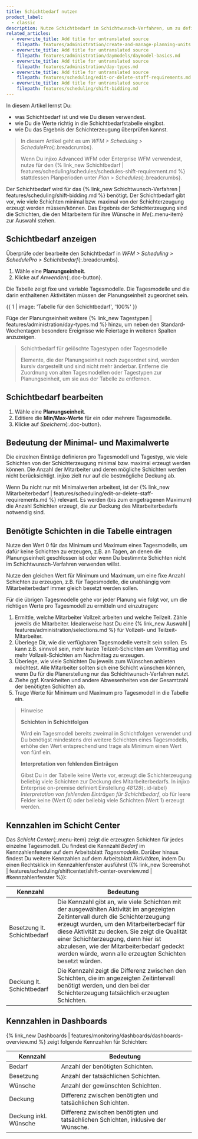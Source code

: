 ```yaml
---
title: Schichtbedarf nutzen
product_label:
  - classic
description: Nutze Schichtbedarf im Schichtwunsch-Verfahren, um zu definieren, wie viele Schichten erzeugt werden. Diese stehen dann in injixo Me zum Wünschen zur Verfügung.
related_articles:
  - overwrite_title: Add title for untranslated source
    filepath: features/administration/create-and-manage-planning-units.md
  - overwrite_title: Add title for untranslated source
    filepath: features/administration/daymodels/daymodel-basics.md
  - overwrite_title: Add title for untranslated source
    filepath: features/administration/day-types.md
  - overwrite_title: Add title for untranslated source
    filepath: features/scheduling/edit-or-delete-staff-requirements.md
  - overwrite_title: Add title for untranslated source
    filepath: features/scheduling/shift-bidding.md
---
```


In diesem Artikel lernst Du:
* was Schichtbedarf ist und wie Du diesen verwendest.
* wie Du die Werte richtig in die Schichtbedarfstabelle eingibst.
* wie Du das Ergebnis der Schichterzeugung überprüfen kannst.  

> In diesem Artikel geht es um *WFM > Scheduling > SchedulePro*{:.breadcrumbs}.
>
> Wenn Du injixo Advanced WFM oder Enterprise WFM verwendest, nutze für den {% link_new Schichtbedarf | features/scheduling/schedules/schedules-shift-requirement.md %} stattdessen Planperioden unter *Plan > Schedules*{:.breadcrumbs}.  


Der Schichtbedarf wird für das {% link_new Schichtwunsch-Verfahren | features/scheduling/shift-bidding.md %} benötigt. Der Schichtbedarf gibt vor, wie viele Schichten minimal bzw. maximal von der Schichterzeugung erzeugt werden müssen/können. Das Ergebnis der Schichterzeugung sind die Schichten, die den Mitarbeitern für ihre Wünsche in *Me*{:.menu-item} zur Auswahl stehen.

## Schichtbedarf anzeigen

Überprüfe oder bearbeite den Schichtbedarf in *WFM > Scheduling > SchedulePro > Schichtbedarf*{:.breadcrumbs}.

1. Wähle eine **Planungseinheit**.
2. Klicke auf *Anwenden*{:.doc-button}.

Die Tabelle zeigt fixe und variable Tagesmodelle. Die Tagesmodelle und die darin enthaltenen Aktivitäten müssen der Planungseinheit zugeordnet sein.

{{ 1 | image: 'Tabelle für den Schichtbedarf', '100%' }}

Füge der Planungseinheit weitere {% link_new Tagestypen | features/administration/day-types.md %} hinzu, um neben den Standard-Wochentagen besondere Ereignisse wie Feiertage in weiteren Spalten anzuzeigen.  

> Schichtbedarf für gelöschte Tagestypen oder Tagesmodelle
>  
> Elemente, die der Planungseinheit noch zugeordnet sind, werden kursiv dargestellt und sind nicht mehr änderbar. Entferne die Zuordnung von alten Tagesmodellen oder Tagestypen zur Planungseinheit, um sie aus der Tabelle zu entfernen.

## Schichtbedarf bearbeiten

1. Wähle eine **Planungseinheit**.
2. Editiere die **Min/Max-Werte** für ein oder mehrere Tagesmodelle.
3. Klicke auf *Speichern*{:.doc-button}.

## Bedeutung der Minimal- und Maximalwerte

Die einzelnen Einträge definieren pro Tagesmodell und Tagestyp, wie viele Schichten von der Schichterzeugung minimal bzw. maximal erzeugt werden können. Die Anzahl der Mitarbeiter und deren mögliche Schichten werden nicht berücksichtigt. injixo zielt nur auf die bestmögliche Deckung ab.

Wenn Du nicht nur mit Minimalwerten arbeitest, ist der {% link_new Mitarbeiterbedarf | features/scheduling/edit-or-delete-staff-requirements.md %} relevant. Es werden (bis zum eingetragenen Maximum) die Anzahl Schichten erzeugt, die zur Deckung des Mitarbeiterbedarfs notwendig sind.

## Benötigte Schichten in die Tabelle eintragen

Nutze den Wert 0 für das Minimum und Maximum eines Tagesmodells, um dafür keine Schichten zu erzeugen, z.B. an Tagen, an denen die Planungseinheit geschlossen ist oder wenn Du bestimmte Schichten nicht im Schichtwunsch-Verfahren verwenden willst.

Nutze den gleichen Wert für Minimum und Maximum, um eine fixe Anzahl Schichten zu erzeugen, z.B. für Tagesmodelle, die unabhängig vom Mitarbeiterbedarf immer gleich besetzt werden sollen.

Für die übrigen Tagesmodelle gehe vor jeder Planung wie folgt vor, um die richtigen Werte pro Tagesmodell zu ermitteln und einzutragen:  

1. Ermittle, welche Mitarbeiter Vollzeit arbeiten und welche Teilzeit. Zähle jeweils die Mitarbeiter. Idealerweise hast Du eine {% link_new Auswahl | features/administration/selections.md %} für Vollzeit- und Teilzeit-Mitarbeiter.
2. Überlege Dir, wie die verfügbaren Tagesmodelle verteilt sein sollen. Es kann z.B. sinnvoll sein, mehr kurze Teilzeit-Schichten am Vormittag und mehr Vollzeit-Schichten am Nachmittag zu erzeugen.
3. Überlege, wie viele Schichten Du jeweils zum Wünschen anbieten möchtest. Alle Mitarbeiter sollten sich eine Schicht wünschen können, wenn Du für die Planerstellung nur das Schichtwunsch-Verfahren nutzt.
4. Ziehe ggf. Krankheiten und andere Abwesenheiten von der Gesamtzahl der benötigten Schichten ab.
5. Trage Werte für Minimum und Maximum pro Tagesmodell in die Tabelle ein.

> Hinweise
>  
> **Schichten in Schichtfolgen**  
>  
> Wird ein Tagesmodell bereits zweimal in Schichtfolgen verwendet und Du benötigst mindestens drei weitere Schichten eines Tagesmodells, erhöhe den Wert entsprechend und trage als Minimum einen Wert von fünf ein.
>  
> **Interpretation von fehlenden Einträgen**  
>  
> Gibst Du in der Tabelle keine Werte vor, erzeugt die Schichterzeugung beliebig viele Schichten zur Deckung des Mitarbeiterbedarfs. In injixo Enterprise on-premise definiert Einstellung *48128*{:.id-label} *Interpretation von fehlenden Einträgen für Schichtbedarf*, ob für leere Felder keine (Wert 0) oder beliebig viele Schichten (Wert 1) erzeugt werden.

## Kennzahlen im Schicht Center

Das *Schicht Center*{:.menu-item} zeigt die erzeugten Schichten für jedes einzelne Tagesmodell. Du findest die Kennzahl *Bedarf* im Kennzahlenfenster auf dem Arbeitsblatt *Tagesmodelle*.
Darüber hinaus findest Du weitere Kennzahlen auf dem Arbeitsblatt *Aktivitäten*, indem Du einen Rechtsklick im Kennzahlenfenster ausführst ({% link_new Screenshot | features/scheduling/shiftcenter/shift-center-overview.md | #kennzahlenfenster %}):

Kennzahl                    | Bedeutung
--------------------------- | ------------------
Besetzung lt. Schichtbedarf | Die Kennzahl gibt an, wie viele Schichten mit der ausgewählten Aktivität im angezeigten Zeitintervall durch die Schichterzeugung erzeugt wurden, um den Mitarbeiterbedarf für diese Aktivität zu decken. Sie zeigt die Qualität einer Schichterzeugung, denn hier ist abzulesen, wie der Mitarbeiterbedarf gedeckt werden würde, wenn alle erzeugten Schichten besetzt würden.
Deckung lt. Schichtbedarf   | Die Kennzahl zeigt die Differenz zwischen den Schichten, die im angezeigten Zeitintervall benötigt werden, und den bei der Schichterzeugung tatsächlich erzeugten Schichten.

## Kennzahlen in Dashboards

{% link_new Dashboards | features/monitoring/dashboards/dashboards-overview.md %} zeigt folgende Kennzahlen für Schichten:  

Kennzahl                    | Bedeutung
--------------------------- | ------------------
Bedarf                      | Anzahl der benötigten Schichten.
Besetzung                   | Anzahl der tatsächlichen Schichten.
Wünsche                     | Anzahl der gewünschten Schichten.
Deckung                     | Differenz zwischen benötigten und tatsächlichen Schichten.
Deckung inkl. Wünsche       | Differenz zwischen benötigten und tatsächlichen Schichten, inklusive der Wünsche.
